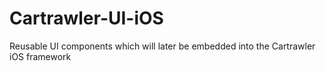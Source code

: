 # Cartrawler-UI-iOS
Reusable UI components which will later be embedded into the Cartrawler iOS framework
